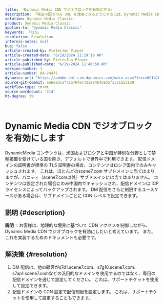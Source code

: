 ```yaml
---
title: 「Dynamic Media CDN でジオブロックを有効にする」
description: 「特定の国でのみ URL を使用できるようにするには、Dynamic Media CDN でジオブロックを有効にします」
solution: Dynamic Media Classic
product: Dynamic Media Classic
applies-to: "Dynamic Media Classic"
keywords: 「KCS」
resolution: Resolution
internal-notes: null
bug: false
article-created-by: PieterJan Pieper
article-created-date: "6/19/2024 11:29:16 AM"
article-published-by: PieterJan Pieper
article-published-date: "6/19/2024 11:46:59 AM"
version-number: 1
article-number: KA-24475
dynamics-url: "https://adobe-ent.crm.dynamics.com/main.aspx?forceUCI=1&pagetype=entityrecord&etn=knowledgearticle&id=1695c325-2f2e-ef11-840a-000d3a5b439f"
source-git-commit: ea6eadcaf72b704ec4212846458bbf3331a53100
workflow-type: tm+mt
source-wordcount: '214'
ht-degree: 1%

---
```


# Dynamic Media CDN でジオブロックを有効にします


DynamicMedia コンテンツは、米国およびロシアと中国が特別な分野として禁輸措置を受けている国を除き、デフォルトで世界中で利用できます。 配信ドメインの証明書が標準の TLS 証明書の場合、コンテンツはロシア国内でのみキャッシュされます。 これは、ほとんどのscene7.com サブドメインに当てはまりますが、バニティ（scene7.com以外）サブドメインには当てはまりません。 コンテンツは設定された場合にのみ中国内でキャッシュされ、配信ドメインは ICP ライセンスによってバックアップされます。
DM 配信をさらに制限するユースケースがある場合は、サブドメインごとに CDN レベルで設定できます。

## 説明 {#description}

<b>説明</b> ：お客様は、地理的な境界に基づいて CDN アクセスを制御しながら、Dynamic Media CDN でジオブロックを有効にしたいと考えています。 また、これを実装するためのドキュメントも必要です。

## 解決策 {#resolution}


1) DM 配信は、他の顧客がs7d1.scene7.com、s7g10.scene7.com、s7ap1.scene7.comなどの汎用的なドメインを使用するのではなく、専用の配信ドメインを通じて設定してください。 これは、サポートチケットを使用して設定できます。
2) 配信ドメインの CDN 設定で配信制限を設定します。 これは、サポートチケットを使用して設定することもできます。


